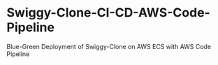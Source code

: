 # Swiggy-Clone-CI-CD-AWS-Code-Pipeline
Blue-Green Deployment of Swiggy-Clone on AWS ECS with AWS Code Pipeline
